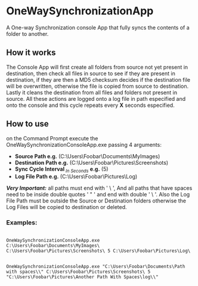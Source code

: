 # OneWaySynchronizationApp
A One-way Synchronization console App that fully syncs the contents of a folder to another.

## How it works

The Console App will first create all folders from source not yet present in destination,
then check all files in source to see if they are present in destination, if they are then a MD5 checksum decides if the destination file will be overwritten,
otherwise the file is copied from source to destination. Lastly it cleans the destination from all files and folders not present in source.
All these actions are logged onto a log file in path especified and onto the console and this cycle repeats every **X** seconds especified.

## How to use
on the Command Prompt execute the OneWaySynchronizationConsoleApp.exe passing 4 arguments:

+ **Source Path e.g.** (C:\Users\Foobar\Documents\MyImages\)
+ **Destination Path e.g.** (C:\Users\Foobar\Pictures\Screenshots\)
+ **Sync Cycle Interval**<sub> _In Seconds_</sub> **e.g.** (5)
+ **Log File Path e.g.** (C:\Users\Foobar\Pictures\Log\)

**_Very Important:_** all paths must end with ' \ ', And all paths that have spaces need to be inside double quotes ' " ' and end with double ' \ '.
Also the Log File Path must be outside the Source or Destination folders otherwise the Log Files will be copied to destination or deleted.

### Examples:
```

OneWaySynchronizationConsoleApp.exe C:\Users\Foobar\Documents\MyImages\ C:\Users\Foobar\Pictures\Screenshots\ 5 C:\Users\Foobar\Pictures\Log\

```

```

OneWaySynchronizationConsoleApp.exe "C:\Users\Foobar\Documents\Path with spaces\\" C:\Users\Foobar\Pictures\Screenshots\ 5 "C:\Users\Foobar\Pictures\Another Path With Spaces\log\\"

```
